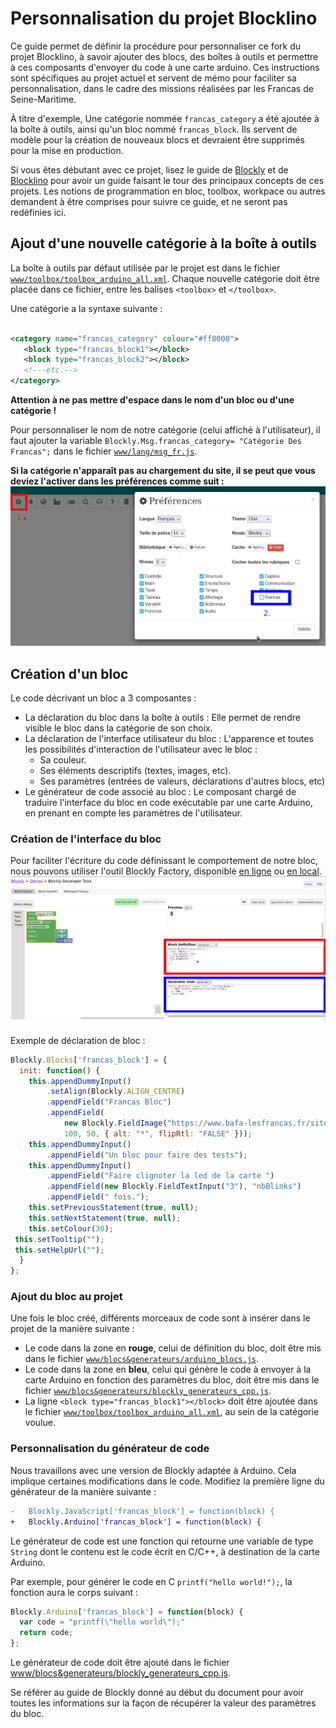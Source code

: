 # Personnalisation du projet Blocklino

Ce guide permet de définir la procédure pour personnaliser ce fork du projet Blocklino, à savoir ajouter des blocs, des
boîtes à outils et permettre à ces composants d'envoyer du code à une carte arduino. Ces instructions sont spécifiques
au projet actuel et servent de mémo pour faciliter sa personnalisation, dans le cadre des missions réalisées par les
Francas de Seine-Maritime.

À titre d'exemple, Une catégorie nommée `francas_category` a été ajoutée à la boîte à outils, ainsi qu'un bloc nommé
`francas_block`. Ils servent de modèle pour la création de nouveaux blocs et devraient être supprimés pour la mise en
production.

Si vous êtes débutant avec ce projet, lisez le guide de [Blockly](https://developers.google.com/blockly/guides/overview)
et de [Blocklino](../README.md) pour avoir un guide faisant le tour des principaux concepts de ces projets. Les notions de
programmation en bloc, toolbox, workpace ou autres demandent à être comprises pour suivre ce guide, et ne seront pas
redéfinies ici.

## Ajout d'une nouvelle catégorie à la boîte à outils

La boîte à outils par défaut utilisée par le projet est dans le fichier
[`www/toolbox/toolbox_arduino_all.xml`](../www/toolbox/toolbox_arduino_all.xml). Chaque nouvelle catégorie doit être placée dans ce
fichier, entre les balises `<toolbox>` et `</toolbox>`.

Une catégorie a la syntaxe suivante :

 ```xml

<category name="francas_category" colour="#ff8000">
    <block type="francas_block1"></block>
    <block type="francas_block2"></block>
    <!---etc.-->
</category>
 ```

**Attention à ne pas mettre d'espace dans le nom d'un bloc ou d'une catégorie !**

Pour personnaliser le nom de notre catégorie (celui affiché à l'utilisateur), il faut ajouter la variable
`Blockly.Msg.francas_category= "Catégorie Des Francas";` dans le fichier [`www/lang/msg_fr.js`](../www/lang/msg_fr.js).

**Si la catégorie n'apparaît pas au chargement du site, il se peut que vous deviez l'activer dans les préférences comme
suit :**
![Activation de la catégorie dans les paramètres du site](Screenshot_20211210_160614.png)

## Création d'un bloc

Le code décrivant un bloc a 3 composantes :

- La déclaration du bloc dans la boîte à outils : Elle permet de rendre visible le bloc dans la catégorie de son choix.
- La déclaration de l'interface utilisateur du bloc : L'apparence et toutes les possibilités d'interaction de
  l'utilisateur avec le bloc :
    - Sa couleur.
    - Ses éléments descriptifs (textes, images, etc).
    - Ses paramètres (entrées de valeurs, déclarations d'autres blocs, etc)
- Le générateur de code associé au bloc : Le composant chargé de traduire l'interface du bloc en code exécutable par une
  carte Arduino, en prenant en compte les paramètres de l'utilisateur.

### Création de l'interface du bloc

Pour faciliter l'écriture du code définissant le comportement de notre bloc, nous pouvons utiliser l'outil Blockly
Factory, disponible [en ligne](https://blockly-demo.appspot.com/static/demos/blockfactory/index.html) ou
[en local](../www/factory.html).
![](Screenshot_20211209_131412.png)

Exemple de déclaration de bloc :

```js
Blockly.Blocks['francas_block'] = {
  init: function() {
    this.appendDummyInput()
        .setAlign(Blockly.ALIGN_CENTRE)
        .appendField("Francas Bloc")
        .appendField(
            new Blockly.FieldImage("https://www.bafa-lesfrancas.fr/sites/default/files/2017-08/logo-francas_0.png",
            100, 50, { alt: "*", flipRtl: "FALSE" }));
    this.appendDummyInput()
        .appendField("Un bloc pour faire des tests");
    this.appendDummyInput()
        .appendField("Faire clignoter la led de la carte ")
        .appendField(new Blockly.FieldTextInput("3"), "nbBlinks")
        .appendField(" fois.");
    this.setPreviousStatement(true, null);
    this.setNextStatement(true, null);
    this.setColour(30);
 this.setTooltip("");
 this.setHelpUrl("");
  }
};
```

### Ajout du bloc au projet

Une fois le bloc créé, différents morceaux de code sont à insérer dans le projet de la manière suivante :

- Le code dans la zone en **rouge**, celui de définition du bloc, doit être mis dans le fichier
  [`www/blocs&generateurs/arduino_blocs.js`](../www/blocs&generateurs/arduino_blocs.js).
- Le code dans la zone en **bleu**, celui qui génère le code à envoyer à la carte Arduino en fonction des paramètres du
  bloc, doit être mis dans le fichier
  [`www/blocs&generateurs/blockly_generateurs_cpp.js`](../www/blocs&generateurs/blockly_generateurs_cpp.js).
- La ligne `<block type="francas_block1"></block>` doit être ajoutée dans le fichier
  [`www/toolbox/toolbox_arduino_all.xml`](../www/toolbox/toolbox_arduino_all.xml), au sein de la catégorie voulue.

### Personnalisation du générateur de code

Nous travaillons avec une version de Blockly adaptée à Arduino. Cela implique certaines modifications dans le code.
Modifiez la première ligne du générateur de la manière suivante :

```diff
-   Blockly.JavaScript['francas_block'] = function(block) {
+   Blockly.Arduino['francas_block'] = function(block) {
```

Le générateur de code est une fonction qui retourne une variable de type `String` dont le contenu est le code écrit en
C/C++, à destination de la carte Arduino.

Par exemple, pour générer le code en C `printf("hello world!");`, la fonction aura le corps suivant :

```js
Blockly.Arduino['francas_block'] = function(block) {
  var code = "printf(\"hello world\");" 
  return code;
};
```

Le générateur de code doit être ajouté dans le
fichier [www/blocs&generateurs/blockly_generateurs_cpp.js](../www/blocs&generateurs/blockly_generateurs_cpp.js).

Se référer au guide de Blockly donné au début du document pour avoir toutes les informations sur la façon de récupérer
la valeur des paramètres du bloc.
